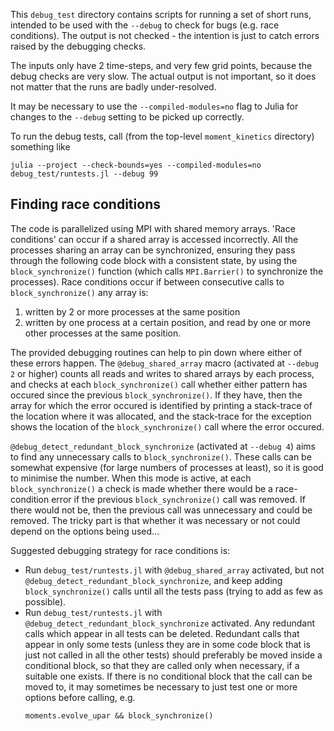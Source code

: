 This `debug_test` directory contains scripts for running a set of short runs, intended
to be used with the `--debug` to check for bugs (e.g. race conditions). The output is
not checked - the intention is just to catch errors raised by the debugging checks.

The inputs only have 2 time-steps, and very few grid points, because the debug checks
are very slow. The actual output is not important, so it does not matter that the runs
are badly under-resolved.

It may be necessary to use the `--compiled-modules=no` flag to Julia for changes
to the `--debug` setting to be picked up correctly.

To run the debug tests, call (from the top-level `moment_kinetics` directory)
something like
```
julia --project --check-bounds=yes --compiled-modules=no debug_test/runtests.jl --debug 99
```

Finding race conditions
-----------------------
The code is parallelized using MPI with shared memory arrays. 'Race conditions'
can occur if a shared array is accessed incorrectly. All the processes sharing
an array can be synchronized, ensuring they pass through the following code
block with a consistent state, by using the `block_synchronize()` function
(which calls `MPI.Barrier()` to synchronize the processes). Race conditions
occur if between consecutive calls to `block_synchronize()` any array is:
1. written by 2 or more processes at the same position
2. written by one process at a certain position, and read by one or more
   other processes at the same position.

The provided debugging routines can help to pin down where either of these
errors happen. The `@debug_shared_array` macro (activated at `--debug 2` or
higher) counts all reads and writes to shared arrays by each process, and
checks at each `block_synchronize()` call whether either pattern has occured
since the previous `block_synchronize()`. If they have, then the array for
which the error occured is identified by printing a stack-trace of the location
where it was allocated, and the stack-trace for the exception shows the
location of the `block_synchronize()` call where the error occured.

`@debug_detect_redundant_block_synchronize` (activated at `--debug 4`) aims to
find any unnecessary calls to `block_synchronize()`. These calls can be
somewhat expensive (for large numbers of processes at least), so it is good to
minimise the number. When this mode is active, at each `block_synchronize()` a
check is made whether there would be a race-condition error if the previous
`block_synchronize()` call was removed. If there would not be, then the
previous call was unnecessary and could be removed. The tricky part is that
whether it was necessary or not could depend on the options being used...

Suggested debugging strategy for race conditions is:
* Run `debug_test/runtests.jl` with `@debug_shared_array` activated, but not
  `@debug_detect_redundant_block_synchronize`, and keep adding
  `block_synchronize()` calls until all the tests pass (trying to add as few as
  possible).
* Run `debug_test/runtests.jl` with `@debug_detect_redundant_block_synchronize`
  activated. Any redundant calls which appear in all tests can be deleted.
  Redundant calls that appear in only some tests (unless they are in some code
  block that is just not called in all the other tests) should preferably be
  moved inside a conditional block, so that they are called only when
  necessary, if a suitable one exists. If there is no conditional block that
  the call can be moved to, it may sometimes be necessary to just test one or
  more options before calling, e.g.
  ```
  moments.evolve_upar && block_synchronize()
  ```
